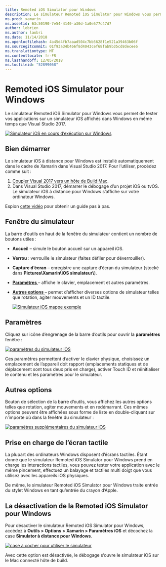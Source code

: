 ```yaml
---
title: Remoted iOS Simulator pour Windows
description: Le simulateur Remoted iOS Simulator pour Windows vous permet de tester vos applications sur un simulateur iOS affichés dans Windows en même temps que Visual Studio 2017.
ms.prod: xamarin
ms.assetid: 63c50190-7e54-4140-a30d-1a0e577c47d7
author: lobrien
ms.author: laobri
ms.date: 11/14/2018
ms.openlocfilehash: 4a45d4fb7aaad504c7bb5628f1e521a39463b06f
ms.sourcegitcommit: 01f93a34b466f8d4043cef68fab9b35cd8decee6
ms.translationtype: MT
ms.contentlocale: fr-FR
ms.lasthandoff: 12/05/2018
ms.locfileid: "52899068"
---
```

# <a name="remoted-ios-simulator-for-windows"></a>Remoted iOS Simulator pour Windows

Le simulateur Remoted iOS Simulator pour Windows vous permet de tester vos applications sur un simulateur iOS affichés dans Windows en même temps que Visual Studio 2017.

[![](images/hero-sml.png "Simulateur iOS en cours d’exécution sur Windows")](images/hero.png#lightbox)

## <a name="getting-started"></a>Bien démarrer

Le simulateur iOS à distance pour Windows est installé automatiquement dans le cadre de Xamarin dans Visual Studio 2017. Pour l’utiliser, procédez comme suit :

1. [Coupler Visual 2017 vers un hôte de Build Mac](~/ios/get-started/installation/windows/connecting-to-mac/index.md).
2. Dans Visual Studio 2017, démarrer le débogage d’un projet iOS ou tvOS. Le simulateur iOS à distance pour Windows s’affiche sur votre ordinateur Windows.

Espion [cette vidéo](deploy.md) pour obtenir un guide pas à pas.

## <a name="simulator-window"></a>Fenêtre du simulateur

La barre d’outils en haut de la fenêtre du simulateur contient un nombre de boutons utiles :

- **Accueil** – simule le bouton accueil sur un appareil iOS.
- **Verrou** : verrouille le simulateur (faites défiler pour déverrouiller).
- **Capture d’écran** – enregistre une capture d’écran du simulateur (stocké dans **Pictures\Xamarin\iOS simulateur\\**).
- [**Paramètres** ](#settings) – affiche le clavier, emplacement et autres paramètres.
- [**Autres options** ](#other-options) – permet d’afficher diverses options de simulateur telles que rotation, agiter mouvements et un ID tactile.

    [![](images/maps-app-sml.png "Simulateur iOS mappe exemple")](images/maps-app.png#lightbox)

## <a name="settings"></a>Paramètres

Cliquez sur icône d’engrenage de la barre d’outils pour ouvrir la **paramètres** fenêtre :

[![](images/settings-sml.png "paramètres du simulateur iOS")](images/settings.png#lightbox)

Ces paramètres permettent d’activer le clavier physique, choisissez un emplacement de l’appareil doit rapport (emplacements statiques et de déplacement sont tous deux pris en charge), activer Touch ID et réinitialiser le contenu et les paramètres pour le simulateur.

## <a name="other-options"></a>Autres options

Bouton de sélection de la barre d’outils, vous affichez les autres options telles que rotation, agiter mouvements et en redémarrant. Ces mêmes options peuvent être affichées sous forme de liste en double-cliquant sur n’importe où dans la fenêtre du simulateur :

[![](images/more-sml.png "paramètres supplémentaires du simulateur iOS")](images/more.png#lightbox)

## <a name="touchscreen-support"></a>Prise en charge de l’écran tactile

La plupart des ordinateurs Windows disposent d’écrans tactiles. Étant donné que le simulateur Remoted iOS Simulator pour Windows prend en charge les interactions tactiles, vous pouvez tester votre application avec le même pincement, effectuez un balayage et tactiles multi doigt que vous utilisez avec les appareils iOS physiques.

De même, le simulateur Remoted iOS Simulator pour Windows traite entrée du stylet Windows en tant qu’entrée du crayon d’Apple.

## <a name="disabling-the-remoted-ios-simulator-for-windows"></a>La désactivation de la Remoted iOS Simulator pour Windows

Pour désactiver le simulateur Remoted iOS Simulator pour Windows, accédez à **Outils > Options > Xamarin > Paramètres iOS** et décochez la case **Simulator à distance pour Windows**.

[![](images/options-sml.png "case à cocher pour utiliser le simulateur")](images/options.png#lightbox)

Avec cette option est désactivée, le débogage s’ouvre le simulateur iOS sur le Mac connecté hôte de build.
